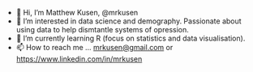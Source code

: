 - 👋 Hi, I’m Matthew Kusen, @mrkusen 
- 👀 I’m interested in data science and demography. Passionate about using data to help dismtantle systems of opression.
- 🌱 I’m currently learning R (focus on statistics and data visualisation).
- 📫 How to reach me ... mrkusen@gmail.com or https://www.linkedin.com/in/mrkusen 

<!---
mrkusen/mrkusen is a ✨ special ✨ repository because its `README.md` (this file) appears on your GitHub profile.
You can click the Preview link to take a look at your changes.
--->
